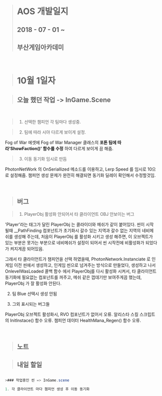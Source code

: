 ># AOS 개발일지
>## 2018 - 07 - 01 ~  
>## 부산게임아카데미

<br>

># 10월 1일자

> ## 오늘 했던 작업 -> InGame.Scene
<br>

> 1. 선택한 챔피언 각 팀마다 생성중.

> 2. 팀에 따라 시야 다르게 보이게 설정.

Fog of War 에셋에 Fog of War Manager 클래스의 __포톤 팀에 따라'ShowFaction()' 함수를 수정__ 하여 다르게 보이게 끔 해줌.

> 3. 이동 동기화 임시로 만듬

PhotonNetWork 의 OnSeriallized 메소드를 이용하고, Lerp Speed 를 임시로 10으로 설정해줌. 챔피언 생성 문제가 완전히 해결되면 동기화 딜레이 확인해서 수정할것임. 


<br>

> ## 버그

>1. PlayerObj 활성화 안되어서 타 클라이언트 OBJ 안보이는 버그

'Player'라는 태그가 달린 PlayerObj 는 콜라이더와 메쉬가 같이 붙어있다. 씬이 시작될때   __PathFinding 컴포넌트가  초기화시 갈수 있는 지역과 갈수 없는 지역의 네비메쉬를 생성해 주는데, 처음이 PlayerObj 를 활성화 시키고 생성 해주면, 이 오브젝트가 있는 부분은 못가는 부분으로 네비메쉬가 설정이 되어서 씬 시작전에 비활성화가 되었다가 켜지게끔 되어있음.

그래서 타 클라이언트가 챔피언을 선택 하였을때, PhotonNetwork.Instanciate 로 인게임 이전 씬에서 생성하고, 인게임 씬으로 넘겨주는 방식으로 만들었다, 생성하고 나서 OnlevelWasLoaded 콜백 함수 에서 PlayerObj를 다시 활성화 시켜서, 타 클라이언트 동기화에 필요없는 컴포넌트를 꺼주고, 메쉬 같은 껍데기만 보여주게끔 했는데, PlayerObj 가 잘 활성화 안된다. 

2. 팀 Blue 선택시 생성 안됨

3. 그외 표시되는 버그들

PlayerObj 오브젝트 활성화시, RVO 컴포넌트가 없어서 오류.
알리스타 스킬 스크립트의 InitInstace() 함수 오류.
챔피언 데이터 HealthMana_Regen() 함수 오류.

<br>

> ## 노트

>## 내일 할일 

```csharp

>### 작업중인 씬 => InGame.scene

1. 각 클라이언트 마다 챔피언 생성 후 이동 동기화
